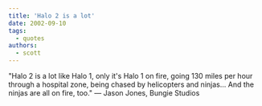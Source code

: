 ```yaml
---
title: 'Halo 2 is a lot'
date: 2002-09-10
tags:
  - quotes
authors:
  - scott
---
```


"Halo 2 is a lot like Halo 1, only it's Halo 1 on fire, going 130 miles per hour through a hospital zone, being chased by helicopters and ninjas... And the ninjas are all on fire, too."
— Jason Jones, Bungie Studios
